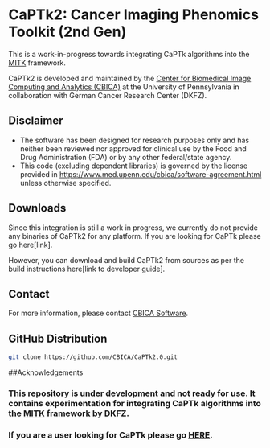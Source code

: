 # CaPTk2:  Cancer Imaging Phenomics Toolkit (2nd Gen)

This is a work-in-progress towards integrating CaPTk algorithms into the [MITK](http://mitk.org/wiki/MITK) framework.

CaPTk2 is developed and maintained by the [Center for Biomedical Image Computing and Analytics (CBICA)](https://www.cbica.upenn.edu/) at the University of Pennsylvania in collaboration with German Cancer Research Center (DKFZ). 

## Disclaimer
- The software has been designed for research purposes only and has neither been reviewed nor approved for clinical use by the Food and Drug Administration (FDA) or by any other federal/state agency.
- This code (excluding dependent libraries) is governed by the license provided in https://www.med.upenn.edu/cbica/software-agreement.html unless otherwise specified.

## Downloads

Since this integration is still a work in progress, we currently do not provide any binaries of CaPTk2 for any platform. If you are looking for CaPTk please go here[link].

However, you can download and build CaPTk2 from sources as per the build instructions here[link to developer guide].

## Contact
For more information, please contact <a href="mailto:software@cbica.upenn.edu">CBICA Software</a>.

## GitHub Distribution

```bash
git clone https://github.com/CBICA/CaPTk2.0.git
```
##Acknowledgements

### This repository is under development and not ready for use. It contains experimentation for integrating CaPTk algorithms into the [MITK](http://mitk.org/wiki/MITK) framework by DKFZ.

### If you are a user looking for CaPTk please go [HERE](https://github.com/CBICA/CaPTk).